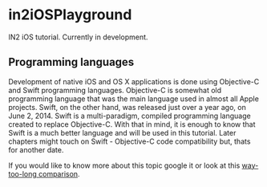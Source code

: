 # in2iOSPlayground

IN2 iOS tutorial. Currently in development. 

## Programming languages

Development of native iOS and OS X applications is done using Objective-C and Swift programming languages. Objective-C is somewhat old programming language that was the main language used in almost all Apple projects. Swift, on the other hand, was released just over a year ago, on June 2, 2014. Swift is a multi-paradigm, compiled programming language created to replace Objective-C. With that in mind, it is enough to know that Swift is a much better language and will be used in this tutorial. Later chapters might touch on Swift - Objective-C code compatibility but, thats for another date.

If you would like to know more about this topic google it or look at this [way-too-long comparison](https://drive.google.com/file/d/0B8-FB-5dSkm3ZnZHVFB1SmtvQW8/view?usp=sharing).




